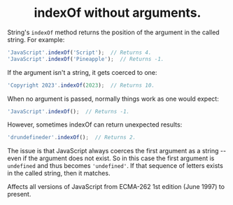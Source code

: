 <h1 align="center"><b>indexOf without arguments.</b></h1>

String's `indexOf` method returns the position of the argument in the called
string.  For example:

```js
'JavaScript'.indexOf('Script');  // Returns 4.
'JavaScript'.indexOf('Pineapple');  // Returns -1.
```

If the argument isn't a string, it gets coerced to one:

```js
'Copyright 2023'.indexOf(2023);  // Returns 10.
```

When no argument is passed, normally things work as one would expect:

```js
'JavaScript'.indexOf();  // Returns -1.
```

However, sometimes indexOf can return unexpected results:

```js
'drundefineder'.indexOf();  // Returns 2.
```

The issue is that JavaScript always coerces the first argument as a string -- even
if the argument does not exist.  So in this case the first argument is
`undefined` and thus becomes `'undefined'`.  If that sequence of letters exists
in the called string, then it matches.

Affects all versions of JavaScript from ECMA-262 1st edition (June 1997) to present.
